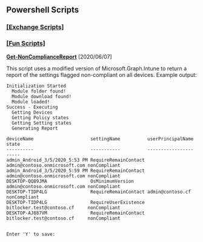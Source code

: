 ## Powershell Scripts

### [[Exchange Scripts]](https://read-0nly.github.io/PSRepo/EXO)
### [[Fun Scripts]](https://read-0nly.github.io/PSRepo/Fun)

**[Get-NonComplianceReport](https://github.com/read-0nly/PSRepo/blob/master/MDMTools/Get-NoncomplianceReport.ps1)** [2020/06/07]

This script uses a modified version of Microsoft.Graph.Intune to return a report of the settings flagged non-compliant on all devices.
Example output:

```
Initialization Started
  Module folder found!
  Module download found!
  Module loaded!
Success - Executing
  Getting Devices
  Getting Policy states
  Getting Setting states
  Generating Report

deviceName                     settingName          userPrincipalName              state
----------                     -----------          -----------------              -----
admin_Android_3/5/2020_5:53 PM RequireRemainContact admin@contoso.onmicrosoft.com nonCompliant
admin_Android_3/5/2020_5:59 PM RequireRemainContact admin@contoso.onmicrosoft.com nonCompliant
DESKTOP-QQ89JMA                OsMinimumVersion     admin@contoso.onmicrosoft.com nonCompliant
DESKTOP-TIDP4LG                RequireRemainContact admin@contoso.cf              nonCompliant
DESKTOP-TIDP4LG                RequireUserExistence bitlocker.test@contoso.cf     nonCompliant
DESKTOP-AJ887VM                RequireRemainContact bitlocker.test@contoso.cf     nonCompliant


Enter 'Y' to save:
```
